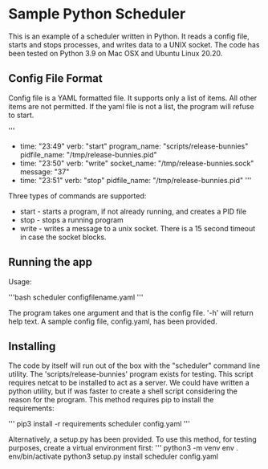 # Sample Python Scheduler

This is an example of a scheduler written in Python. It reads a config file, starts and stops processes, and writes data to a UNIX socket. The code has been tested on Python 3.9 on Mac OSX and Ubuntu Linux 20.20.

## Config File Format

Config file is a YAML formatted file. It supports only a list of items. All other items are not permitted. If the yaml file is not a list, the program will refuse to start.

'''
- time: "23:49"
  verb: "start"
  program_name: "scripts/release-bunnies"
  pidfile_name: "/tmp/release-bunnies.pid"
- time: "23:50"
  verb: "write"
  socket_name: "/tmp/release-bunnies.sock"
  message: "37" 
- time: "23:51"
  verb: "stop"
  pidfile_name: "/tmp/release-bunnies.pid"
'''

Three types of commands are supported:
* start - starts a program, if not already running, and creates a PID file
* stop - stops a running program
* write - writes a message to a unix socket. There is a 15 second timeout in case the socket blocks.


## Running the app

Usage:

'''bash
scheduler configfilename.yaml
'''

The program takes one argument and that is the config file. '-h' will return help text. A sample config file, config.yaml, has been provided.

## Installing

The code by itself will run out of the box with the "scheduler" command line utility. The 'scripts/release-bunnies' program exists for testing. This script requires netcat to be installed to act as a server. We could have written a python utility, but if was faster to create a shell script considering the reason for the program. This method requires pip to install the requirements:

'''
pip3 install -r requirements
scheduler config.yaml
'''




Alternatively, a setup.py has been provided. To use this method, for testing purposes, create a virtual environment first:
'''
python3 -m venv env
. env/bin/activate
python3 setup.py install
scheduler config.yaml
